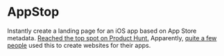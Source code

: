 # AppStop

Instantly create a landing page for an iOS app based on App Store metadata. [Reached the top spot on Product Hunt.](https://www.producthunt.com/tech/appstop) Apparently, [quite a few people](https://www.google.com/#q=%22Landing+page+created+automatically+with+AppStop%22) used this to create websites for their apps.
